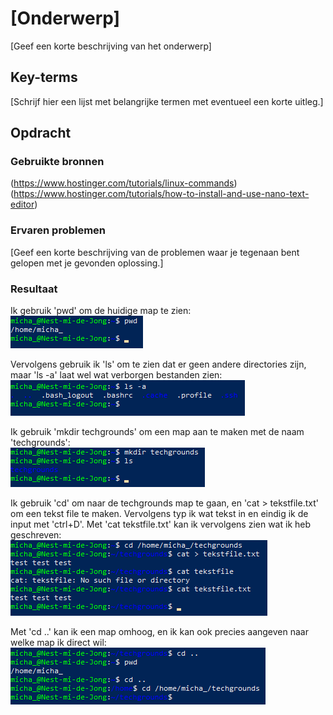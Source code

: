 # [Onderwerp]
[Geef een korte beschrijving van het onderwerp]

## Key-terms
[Schrijf hier een lijst met belangrijke termen met eventueel een korte uitleg.]

## Opdracht
### Gebruikte bronnen
(https://www.hostinger.com/tutorials/linux-commands)
(https://www.hostinger.com/tutorials/how-to-install-and-use-nano-text-editor)

### Ervaren problemen
[Geef een korte beschrijving van de problemen waar je tegenaan bent gelopen met je gevonden oplossing.]

### Resultaat
Ik gebruik 'pwd' om de huidige map te zien:  
![current dir](..\00_includes\Linux_pics\2\current_dir.png)

Vervolgens gebruik ik 'ls' om te zien dat er geen andere directories zijn, maar 'ls -a' laat wel wat verborgen bestanden zien:  
![home](..\00_includes\Linux_pics\2\home_dirs.png)

Ik gebruik 'mkdir techgrounds' om een map aan te maken met de naam 'techgrounds':  
![techgrounds_dir](..\00_includes\Linux_pics\2\techgrounds_dir.png)

Ik gebruik 'cd' om naar de techgrounds map te gaan, en 'cat > tekstfile.txt' om een tekst file te maken. Vervolgens typ ik wat tekst in en eindig ik de input met 'ctrl+D'. Met 'cat tekstfile.txt' kan ik vervolgens zien wat ik heb geschreven:  
![tekst.txt](..\00_includes\Linux_pics\2\tekst.png)

Met 'cd ..' kan ik een map omhoog, en ik kan ook precies aangeven naar welke map ik direct wil:  
![directory swaps](..\00_includes\Linux_pics\2\directoweeeees.png)